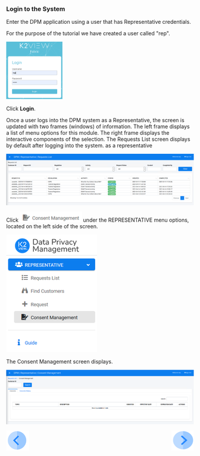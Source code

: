 ### Login to the System

Enter the DPM application using a user that has Representative credentials.

For the purpose of the tutorial we have created a user called "rep".

<img src="../images/rep_login.png" width="30%" height="30%">                         

Click **Login**.

Once a user logs into the DPM system as a Representative, the screen is updated with two frames (windows) of information. The left frame displays a list of menu options for this module. The right frame displays the interactive components of the selection. The Requests List screen displays by default after logging into the system. as a representative

![image](../images/08_Consent_Rep_Landing.png)      

Click ![image](../images/08_ICON_ConsentManagement.png) under the REPRESENTATIVE menu options, located on the left side of the screen. 

![image](../images/08_Consent_Rep_LeftPanel.png)    

The Consent Management screen displays.

![image](../images/08_Consent_Rep_ConsentsScreen.png)     



[![Previous](../images/Previous.png)]( 07_01_Representative_Consent_Tutorial.md)[<img align="right" width="60" height="54" src="../images/Next.png">](07_03_Representative_View_Consents.md)
